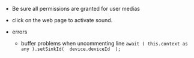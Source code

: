 - Be sure all permissions are granted for user medias
- click on the web page to activate sound.

- errors
  - buffer problems when uncommenting line `await ( this.context as any ).setSinkId(  device.deviceId  );`
